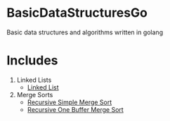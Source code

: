 # BasicDataStructuresGo
Basic data structures and algorithms written in golang

# Includes
1. Linked Lists
    - [Linked List](./linked_list.go)
2. Merge Sorts
    - [Recursive Simple Merge Sort](./rec_simple_mergesort.go)
    - [Recursive One Buffer Merge Sort](./rec_onebuffer_mergesort.go)

